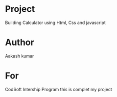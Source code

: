 # Project 
Building Calculator using Html, Css and javascript

# Author
Aakash kumar

# For
CodSoft Intership Program
this is complet my project
